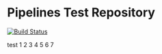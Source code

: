 # Pipelines Test Repository

[![Build Status](https://semaphoreci.com/api/v1/renderedtext/pipelines-test-repo-auto-call/branches/master/badge.svg)](https://semaphoreci.com/renderedtext/pipelines-test-repo-auto-call)


test 1 2 3 4 5 6 7
